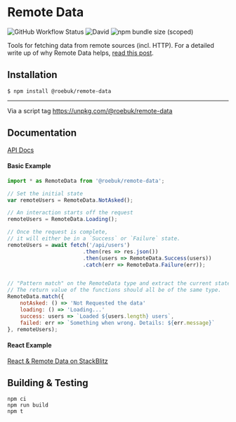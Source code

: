 # Remote Data

![GitHub Workflow Status](https://img.shields.io/github/workflow/status/roebuk/remote-data/Node.js%20CI) ![David](https://img.shields.io/david/roebuk/remote-data) ![npm bundle size (scoped)](https://img.shields.io/bundlephobia/min/@roebuk/remote-data)


Tools for fetching data from remote sources (incl. HTTP). For a detailed write up
of why Remote Data helps, [read this post](http://blog.jenkster.com/2016/06/how-elm-slays-a-ui-antipattern.html).


## Installation

```
$ npm install @roebuk/remote-data
```
----

Via a script tag https://unpkg.com/@roebuk/remote-data

## Documentation

[API Docs](https://remote-data.netlify.app/)

#### Basic Example

```js
import * as RemoteData from '@roebuk/remote-data';

// Set the initial state
var remoteUsers = RemoteData.NotAsked();

// An interaction starts off the request
remoteUsers = RemoteData.Loading();

// Once the request is complete,
// it will either be in a `Success` or `Failure` state.
remoteUsers = await fetch('/api/users')
                        .then(res => res.json())
                        .then(users => RemoteData.Success(users))
                        .catch(err => RemoteData.Failure(err));


// "Pattern match" on the RemoteData type and extract the current state. 
// The return value of the functions should all be of the same type.
RemoteData.match({
    notAsked: () => 'Not Requested the data'
    loading: () => 'Loading...'
    success: users => `Loaded ${users.length} users`,
    failed: err => `Something when wrong. Details: ${err.message}`
}, remoteUsers);
```

#### React Example

[React & Remote Data on StackBlitz](https://stackblitz.com/edit/react-ts-mexbfh?file=index.tsx)

## Building & Testing

```
npm ci
npm run build
npm t
```
